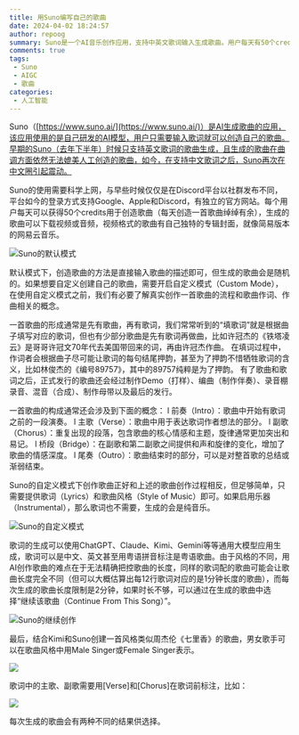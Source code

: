 ```yaml
---
title: 用Suno编写自己的歌曲
date: 2024-04-02 18:24:57
author: repoog
summary: Suno是一个AI音乐创作应用，支持中英文歌词输入生成歌曲。用户每天有50个credits用于创作，可选择默认随机模式或自定义模式。自定义模式需要输入歌词和音乐风格，可创作出具有特定结构的歌曲。通过结合Kimi，用户能创作出周杰伦风格的歌曲。
comments: true
tags:
 - Suno
 - AIGC
 - 歌曲
categories:
 - 人工智能
---
```


Suno（[https://www.suno.ai/](https://www.suno.ai/)）是AI生成歌曲的应用，该应用使用的是自己研发的AI模型，用户只需要输入歌词就可以创造自己的歌曲。早期的Suno（去年下半年）时候只支持英文歌词的歌曲生成，且生成的歌曲在曲调方面依然无法媲美人工创造的歌曲，如今，在支持中文歌词之后，Suno再次在中文圈引起震动。

Suno的使用需要科学上网，与早些时候仅仅是在Discord平台以社群发布不同，平台如今的登录方式支持Google、Apple和Discord，有独立的官方网站。每个用户每天可以获得50个credits用于创造歌曲（每天创造一首歌曲绰绰有余），生成的歌曲可以下载视频或音频，视频格式的歌曲有自己独特的专辑封面，就像简易版本的网易云音乐。

![Suno的默认模式](/images/2024/04/suno-1.png "Suno的默认模式")

默认模式下，创造歌曲的方法是直接输入歌曲的描述即可，但生成的歌曲会是随机的。如果想要自定义创建自己的歌曲，需要开启自定义模式（Custom Mode），在使用自定义模式之前，我们有必要了解真实创作一首歌曲的流程和歌曲作词、作曲相关的概念。

一首歌曲的形成通常是先有歌曲，再有歌词，我们常常听到的“填歌词”就是根据曲子填写对应的歌词，但也有少部分歌曲是先有歌词再做曲，比如许冠杰的《铁塔凌云》是哥哥许冠文70年代去美国带回来的词，再由许冠杰作曲。
在填词过程中，作词者会根据曲子尽可能让歌词的每句结尾押韵，甚至为了押韵不惜牺牲歌词的含义，比如林俊杰的《编号89757》，其中的89757纯粹是为了押韵。
有了歌曲和歌词之后，正式发行的歌曲还会经过制作Demo（打样）、编曲（制作伴奏）、录音棚录音、混音（合成）、制作母带以及最后的发行。

一首歌曲的构成通常还会涉及到下面的概念：
	l 前奏（Intro）：歌曲中开始有歌词之前的一段演奏。
	l 主歌（Verse）：歌曲中用于表达歌词作者想法的部分。
	l 副歌（Chorus）：重复出现的段落，包含歌曲的核心情感和主题，旋律通常更加突出和易记。
	l 桥段（Bridge）：在副歌和第二副歌之间提供和声和旋律的变化，增加了歌曲的情感深度。
	l 尾奏（Outro）：歌曲结束时的部分，可以是对整首歌的总结或渐弱结束。

Suno的自定义模式下创作歌曲正好和上述的歌曲创作过程相反，但足够简单，只需要提供歌词（Lyrics）和歌曲风格（Style of Music）即可。如果启用乐器（Instrumental），那么歌词也不需要，生成的会是纯音乐。

![Suno的自定义模式](/images/2024/04/suno-2.png "Suno的自定义模式")

歌词的生成可以使用ChatGPT、Claude、Kimi、Gemini等等通用大模型应用生成，歌词可以是中文、英文甚至用粤语拼音标注是粤语歌曲。由于风格的不同，用AI创作歌曲的难点在于无法精确把控歌曲的长度，同样的歌词配的歌曲可能会让歌曲长度完全不同（但可以大概估算出每12行歌词对应的是1分钟长度的歌曲），而每次生成的歌曲长度限制是2分钟，如果时长不够，可以通过在生成的歌曲中选择“继续该歌曲（Continue From This Song）”。

![Suno的继续创作](/images/2024/04/suno-3.png "Suno的继续创作")

最后，结合Kimi和Suno创建一首风格类似周杰伦《七里香》的歌曲，男女歌手可以在歌曲风格中用Male Singer或Female Singer表示。

![](/images/2024/04/kimi-1.png)

歌词中的主歌、副歌需要用[Verse]和[Chorus]在歌词前标注，比如：

![](/images/2024/04/kimi-2.png)

每次生成的歌曲会有两种不同的结果供选择。